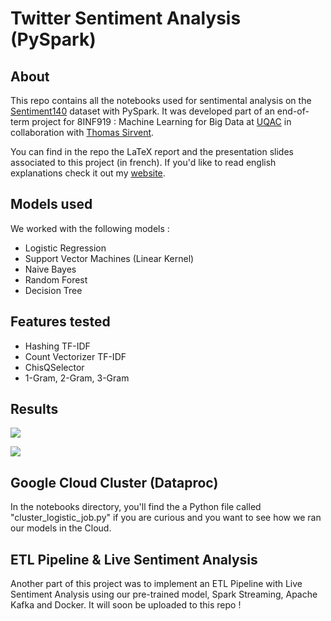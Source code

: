 # Twitter Sentiment Analysis (PySpark)
## About
This repo contains all the notebooks used for sentimental analysis on the [Sentiment140](http://help.sentiment140.com/for-students) dataset with PySpark.
It was developed part of an end-of-term project for 8INF919 : Machine Learning for Big Data at [UQAC](https://www.uqac.ca/) in collaboration with [Thomas Sirvent](https://github.com/LargeWaffle).

You can find in the repo the LaTeX report and the presentation slides associated to this project (in french). If you'd like to read english explanations check it out my [website](https://clementdelteil.com/projects/1-twitter-sentiment). 

## Models used
We worked with the following models :
- Logistic Regression
- Support Vector Machines (Linear Kernel)
- Naive Bayes
- Random Forest
- Decision Tree
 
## Features tested
- Hashing TF-IDF
- Count Vectorizer TF-IDF
- ChisQSelector
- 1-Gram, 2-Gram, 3-Gram

## Results

<img
     src="https://github.com/Wazzabeee/twitter-sentiment-analysis/blob/main/images/features.png"
     />

<img
     src="https://github.com/Wazzabeee/twitter-sentiment-analysis/blob/main/images/summary.png"
     />
    
## Google Cloud Cluster (Dataproc)
In the notebooks directory, you'll find the a Python file called "cluster_logistic_job.py" if you are curious and you want to see how we ran our models in the Cloud. 

## ETL Pipeline & Live Sentiment Analysis
Another part of this project was to implement an ETL Pipeline with Live Sentiment Analysis using our pre-trained model, Spark Streaming, Apache Kafka and Docker. It will soon be uploaded to this repo !

